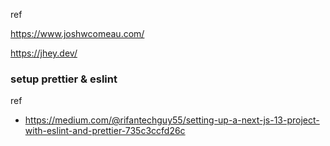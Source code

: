 ref

https://www.joshwcomeau.com/

https://jhey.dev/


### setup prettier & eslint

ref 
- https://medium.com/@rifantechguy55/setting-up-a-next-js-13-project-with-eslint-and-prettier-735c3ccfd26c
